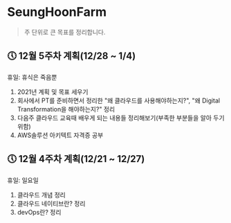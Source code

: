 # SeungHoonFarm
> 주 단위로 큰 목표를 정리합니다.

## 🕔 12월 5주차 계획(12/28 ~ 1/4)

휴일: 휴식은 죽음뿐

1. 2021년 계획 및 목표 세우기
2. 회사에서 PT를 준비하면서 정리한 "왜 클라우드를 사용해야하는지?", "왜 Digital Transformation을 해야하는지?" 정리
3. 다음주 클라우드 교육때 배우게 되는 내용들 정리해보기(부족한 부분들을 알아 두기 위함)
4. AWS솔루션 아키텍트 자격증 공부 


## 🕔 12월 4주차 계획(12/21 ~ 12/27)

휴일: 일요일

1. 클라우드 개념 정리
2. 클라우드 네이티브란? 정리
3. devOps란? 정리
